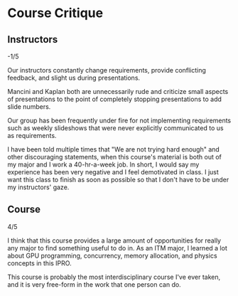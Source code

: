# Course Critique

## Instructors

-1/5

Our instructors constantly change requirements, provide conflicting feedback, and slight us during presentations.

Mancini and Kaplan both are unnecessarily rude and criticize small aspects of presentations to the point of completely stopping presentations to add slide numbers.

Our group has been frequently under fire for not implementing requirements such as weekly slideshows that were never explicitly communicated to us as requirements.

I have been told multiple times that "We are not trying hard enough" and other discouraging statements, when this course's material is both out of my major and I work a 40-hr-a-week job.
In short, I would say my experience has been very negative and I feel demotivated in class. I just want this class to finish as soon as possible so that I don't have to be under my instructors' gaze.

## Course

4/5

I think that this course provides a large amount of opportunities for really any major to find something useful to do in. As an ITM major, I learned a lot about GPU programming, concurrency, memory allocation, and physics concepts in this IPRO.

This course is probably the most interdisciplinary course I've ever taken, and it is very free-form in the work that one person can do.